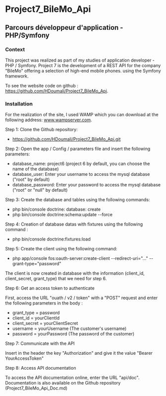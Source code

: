 # Project7_BileMo_Api

## Parcours développeur d'application - PHP/Symfony

### Context

This project was realized as part of my studies of application developer - PHP / Symfony. Project 7 is the development of a REST API for the company "BileMo" offering a selection of high-end mobile phones. using the Symfony framework.

To see the website code on github : https://github.com/HDoumali/Project7_BileMo_Api.

### Installation

For the realization of the site, I used WAMP which you can download at the following address: www.wampserver.com.

Step 1: Clone the Github repository:

- https://github.com/HDoumali/Project7_BileMo_Api.git

Step 2: Open the app / Config / parameters file and insert the following parameters:

- database_name: project6 (project 6 by default, you can choose the name of the database)
- database_user: Enter your username to access the mysql database ("root" by default)
- database_password: Enter your password to access the mysql database ("root" or "null" by default)

Step 3: Create the database and tables using the following commands:

- php bin/console doctrine: database: create
- php bin/console doctrine:schema:update --force

Step 4: Creation of database datas with fixtures using the following command :

- php bin/console doctrine:fixtures:load

Step 5: Create the client using the following command:

- php app/console fos:oauth-server:create-client --redirect-uri="..." --grant-type="password"

The client is now created in database with the information (client_id, client_secret, grant_type) that we need for step 6.

Step 6: Get an access token to authenticate

First, access the URL "ouath / v2 / token" with a "POST" request and enter the following parameters in the body : 

- grant_type = password
- client_id = yourClientId
- client_secret = yourClientSecret
- username = yourUsername (The customer's username)
- password = yourPassword (The password of the customer)

Step 7: Communicate with the API

Insert in the header the key "Authorization" and give it the value "Bearer YourAccessToken"

Step 8: Access API documentation

To access the API documentation online, enter the URL "api/doc". Documentation is also available on the Github repository (Project7_BileMo_Api_Doc.md)


